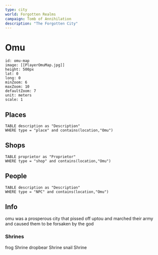 ```yaml
---
type: city
world: Forgotten Realms
campaign: Tomb of Annihilation
description: "The Forgotten City"
---
```


# Omu

```leaflet 
id: omu-map 
image: [[PlayerOmuMap.jpg]] 
height: 500px 
lat: 0 
long: 0 
minZoom: 6 
maxZoom: 10 
defaultZoom: 7 
unit: meters 
scale: 1 
```

## Places
```dataview
TABLE description as "Description"
WHERE type = "place" and contains(location,"Omu")
```

## Shops
```dataview
TABLE proprietor as "Proprietor"
WHERE type = "shop" and contains(location,"Omu")
```

## People
```dataview
TABLE description as "Description"
WHERE type = "NPC" and contains(location,"Omu")
```


## Info 
omu was a prosperous city that pissed off uptou and marched their army and caused them to be forsaken by the god


### Shrines
frog Shrine
dropbear Shrine 
snail Shrine